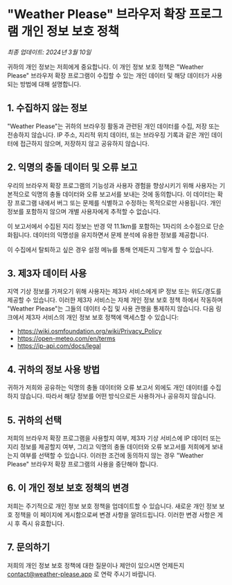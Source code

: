 # "Weather Please" 브라우저 확장 프로그램 개인 정보 보호 정책

_최종 업데이트: 2024년 3월 10일_

귀하의 개인 정보는 저희에게 중요합니다. 이 개인 정보 보호 정책은 "Weather Please" 브라우저 확장 프로그램이 수집할 수 있는 개인 데이터 및 해당 데이터가 사용되는 방법에 대해 설명합니다.

## 1. 수집하지 않는 정보

"Weather Please"는 귀하의 브라우징 활동과 관련된 개인 데이터를 수집, 저장 또는 전송하지 않습니다. IP 주소, 지리적 위치 데이터, 또는 브라우징 기록과 같은 개인 데이터에 접근하지 않으며, 저장하지 않고 공유하지 않습니다.

## 2. 익명의 충돌 데이터 및 오류 보고

우리의 브라우저 확장 프로그램의 기능성과 사용자 경험을 향상시키기 위해 사용자는 기본적으로 익명의 충돌 데이터와 오류 보고서를 보내는 것에 동의합니다. 이 데이터는 확장 프로그램 내에서 버그 또는 문제를 식별하고 수정하는 목적으로만 사용됩니다. 개인 정보를 포함하지 않으며 개별 사용자에게 추적할 수 없습니다.

이 보고서에서 수집된 지리 정보는 반경 약 11.1km를 포함하는 1자리의 소수점으로 단순화됩니다. 데이터의 익명성을 유지하면서 문제 분석에 유용한 정보를 제공합니다.

이 수집에서 탈퇴하고 싶은 경우 설정 메뉴를 통해 언제든지 그렇게 할 수 있습니다.

## 3. 제3자 데이터 사용

지역 기상 정보를 가져오기 위해 사용자는 제3자 서비스에게 IP 정보 또는 위도/경도를 제공할 수 있습니다. 이러한 제3자 서비스는 자체 개인 정보 보호 정책 하에서 작동하며 "Weather Please"는 그들의 데이터 수집 및 사용 관행을 통제하지 않습니다. 다음 링크에서 제3자 서비스의 개인 정보 보호 정책에 액세스할 수 있습니다:

- https://wiki.osmfoundation.org/wiki/Privacy_Policy
- https://open-meteo.com/en/terms
- https://ip-api.com/docs/legal

## 4. 귀하의 정보 사용 방법

귀하가 저희와 공유하는 익명의 충돌 데이터와 오류 보고서 외에도 개인 데이터를 수집하지 않습니다. 따라서 해당 정보를 어떤 방식으로든 사용하거나 공유하지 않습니다.

## 5. 귀하의 선택

저희의 브라우저 확장 프로그램을 사용할지 여부, 제3자 기상 서비스에 IP 데이터 또는 지리 정보를 제공할지 여부, 그리고 익명의 충돌 데이터와 오류 보고서를 저희에게 보내는지 여부를 선택할 수 있습니다. 이러한 조건에 동의하지 않는 경우 "Weather Please" 브라우저 확장 프로그램의 사용을 중단해야 합니다.

## 6. 이 개인 정보 보호 정책의 변경

저희는 주기적으로 개인 정보 보호 정책을 업데이트할 수 있습니다. 새로운 개인 정보 보호 정책을 이 페이지에 게시함으로써 변경 사항을 알려드립니다. 이러한 변경 사항은 게시 후 즉시 유효합니다.

## 7. 문의하기

저희의 개인 정보 보호 정책에 대한 질문이나 제안이 있으시면 언제든지 [contact@weather-please.app](mailto:contact@weather-please.app) 로 연락 주시기 바랍니다.